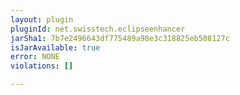 ```yaml
---
layout: plugin
pluginId: net.swisstech.eclipseenhancer
jarSha1: 7b7e2496643df775489a98e3c318825eb508127c
isJarAvailable: true
error: NONE
violations: []

---
```

